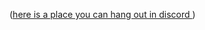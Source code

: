 ([here is a place you can hang out in discord  ](https://discord.com/channels/587316644087464119/587316644125212726)) 
